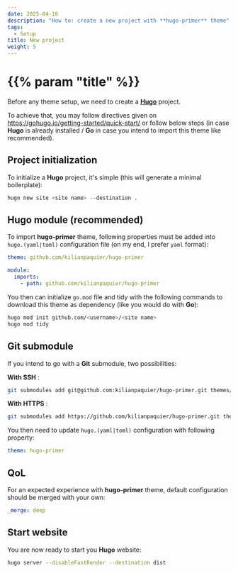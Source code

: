 ```yaml
---
date: 2025-04-16
description: "How to: create a new project with **hugo-primer** theme"
tags:
  - Setup
title: New project
weight: 5
---
```


# {{% param "title" %}}

Before any theme setup, we need to create a [**Hugo**](https://gohugo.io/) project.

To achieve that, you may follow directives given on https://gohugo.io/getting-started/quick-start/
or follow below steps (in case **Hugo** is already installed / **Go** in case you intend to import this theme like recommended).

## Project initialization

To initialize a **Hugo** project, it's simple (this will generate a minimal boilerplate):

```sh
hugo new site <site name> --destination .
```

## Hugo module (recommended)

To import **hugo-primer** theme, following properties must be added into `hugo.(yaml|toml)` configuration file (on my end, I prefer `yaml` format):

```yaml
theme: github.com/kilianpaquier/hugo-primer

module:
  imports:
    - path: github.com/kilianpaquier/hugo-primer
```

You then can initialize `go.mod` file and tidy with the following commands to download this theme as dependency (like you would do with **Go**):

```sh
hugo mod init github.com/<username>/<site name>
hugo mod tidy
```

## Git submodule

If you intend to go with a **Git** submodule, two possibilities:

**With SSH** :

```sh
git submodules add git@github.com:kilianpaquier/hugo-primer.git themes/hugo-primer
```

**With HTTPS** :

```sh
git submodules add https://github.com/kilianpaquier/hugo-primer.git themes/hugo-primer
```

You then need to update `hugo.(yaml|toml)` configuration with following property:

```yaml
theme: hugo-primer
```

## QoL

For an expected experience with **hugo-primer** theme, default configuration should be merged with your own:

```yaml
_merge: deep
```

## Start website

You are now ready to start you **Hugo** website:

```sh
hugo server --disableFastRender --destination dist
```
